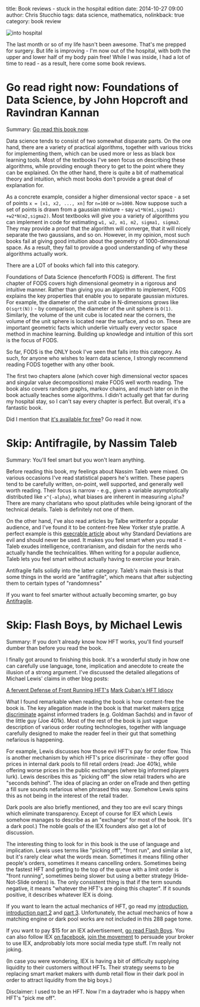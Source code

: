 title: Book reviews - stuck in the hospital edition
date: 2014-10-27 09:00
author: Chris Stucchio
tags: data science, mathematics,
nolinkback: true
category: book review

![into hospital](|filename|/blog_media/2014/data_science_foundations_and_others_review/into_hospital.jpg)

The last month or so of my life hasn't been awesome. That's me prepped for surgery. But life is improving - I'm now out of the hospital, with both the upper and lower half of my body pain free! While I was inside, I had a lot of time to read - as a result, here come some book reviews.

# **Go read right now:** Foundations of Data Science, by John Hopcroft and Ravindran Kannan

Summary: [Go read this book now](http://www.cs.cornell.edu/jeh/NOSOLUTIONS90413.pdf).

Data science tends to consist of two somewhat disparate parts. On the one hand, there are a variety of practical algorithms, together with various tricks for implementing them, which can be used more or less as black box learning tools. Most of the textbooks I've seen focus on describing these algorithms, while providing enough theory to get to the point where they can be explained. On the other hand, there is quite a bit of mathematical theory and intuition, which most books don't provide a great deal of explanation for.

As a concrete example, consider a higher dimensional vector space - a set of points `x = [x1, x2, ..., xn]` for `n=100` or `n=1000`. Now suppose such a set of points is drawn from a gaussian mixture - say `w1*N(m1,sigma1) +w2*N(m2,sigma2)`. Most textbooks will give you a variety of algorithms you can implement in code for estimating `w1, w2, m1, m2, sigma1, sigma2`. They may provide a proof that the algorithm will converge, that it will nicely separate the two gaussians, and so on. However, in my opinion, most such books fail at giving good intuition about the geometry of 1000-dimensional space. As a result, they fail to provide a good understanding of why these algorithms actually work.

There are a LOT of books which fall into this category.

Foundations of Data Science (henceforth FODS) is different. The first chapter of FODS covers high dimensional geometry in a rigorous and intuitive manner. Rather than giving you an algorithm to implement, FODS explains the key properties that enable you to separate gaussian mixtures. For example, the diameter of the unit cube in N-dimensions grows like `O(sqrt(N))` - by comparison, the diameter of the unit sphere is `O(1)`. Similarly, the volume of the unit cube is located near the corners, the volume of the unit sphere is located near the surface, and so on. These are important geometric facts which underlie virtually every vector space method in machine learning. Building up knowledge and intuition of this sort is the focus of FODS.

So far, FODS is the ONLY book I've seen that falls into this category. As such, for anyone who wishes to learn data science, I strongly recommend reading FODS together with any other book.

The first two chapters alone (which cover high dimensional vector spaces and singular value decompositions) make FODS well worth reading. The book also covers random graphs, markov chains, and much later on in the book actually teaches some algorithms. I didn't actually get that far during my hospital stay, so I can't say every chapter is perfect. But overall, it's a fantastic book.

Did I mention that [it's available for free](http://research.microsoft.com/en-us/people/navingo/e0-229.aspx)? Go read it now.

# **Skip:** Antifragile, by Nassim Taleb

Summary: You'll feel smart but you won't learn anything.

Before reading this book, my feelings about Nassim Taleb were mixed. On various occasions I've read statistical papers he's written. These papers tend to be carefully written, on-point, well supported, and generally well worth reading. Their focus is narrow - e.g., given a variable asymptotically distributed like `x^{-alpha}`, what biases are inherent in measuring `alpha`? There are many charlatans who spout platitudes while being ignorant of the technical details. Taleb is definitely not one of them.

On the other hand, I've also read articles by Talbe writtenfor a popular audience, and I've found it to be content-free New Yorker style prattle. A perfect example is this [execrable article]() about why Standard Deviations are evil and should never be used. It makes you feel smart when you read it - Taleb exudes intelligence, contrarianism, and disdain for the nerds who actually handle the technicalities. When writing for a popular audience, Taleb lets you feel smart without actually having to exercise your brain.

Antifragile falls solidly into the latter category. Taleb's main thesis is that some things in the world are "antifragile", which means that after subjecting them to certain types of "randomness"

If you want to feel smarter without actually becoming smarter, go buy [Antifragile](http://www.amazon.com/gp/product/0812979680/ref=as_li_tl?ie=UTF8&camp=1789&creative=390957&creativeASIN=0812979680&linkCode=as2&tag=christuc-20&linkId=PSPH6MWDWJRWLSSZ).

# **Skip:** Flash Boys, by Michael Lewis

Summary: If you don't already know how HFT works, you'll find yourself dumber than before you read the book.

I finally got around to finishing this book. It's a wonderful study in how one can carefully use language, tone, implication and anecdote to create the illusion of a strong argument. I've discussed the detailed allegations of Michael Lewis' claims in other blog posts:

[A fervent Defense of Front Running HFT's](|filename|fervent_defense_of_frontrunning_hfts.md)
[Mark Cuban's HFT Idiocy](|filename|mark_cubans_hft_idiocy.md)

What I found remarkable when reading the book is how content-free the book is. The key allegation made in the book is that market makers [price discriminate](|filename|fervent_defense_of_frontrunning_hfts.md) against informed traders (e.g. Goldman Sachds) and in favor of the little guy (Joe 401k). Most of the rest of the book is just vague description of various order routing technologies, together with language carefully designed to make the reader feel in their gut that something nefarious is happening.

For example, Lewis discusses how those evil HFT's pay for order flow. This is another mechanism by which HFT's price discriminate - they offer good prices in internal dark pools to fill retail orders (read: Joe 401k), while offering worse prices in the public exchanges (where big informed players lurk). Lewis describes this as "picking off" the slow retail traders who are "seconds behind". The idea of placing an order on eTrade and then getting a fill sure sounds nefarious when phrased this way. Somehow Lewis spins this as not being in the interest of the retail trader.

Dark pools are also briefly mentioned, and they too are evil scary things which eliminate transparency. Except of course for IEX which Lewis somehow manages to describe as an "exchange" for most of the book. (It's a dark pool.) The noble goals of the IEX founders also get a lot of discussion.

The interesting thing to look for in this book is the use of language and implication. Lewis uses terms like "picking off", "front run", and similar a lot, but it's rarely clear what the words mean. Sometimes it means filling other people's orders, sometimes it means cancelling orders. Sometimes being the fastest HFT and getting to the top of the queue with a limit order is "front running", sometimes being slower but using a better strategy (Hide-Not-Slide orders) is. The only consistent thing is that if the term sounds negative, it means "whatever the HFT's are doing this chapter". If it sounds positive, it describes whatever IEX is doing.

If you want to learn the actual mechanics of HFT, go read my [introduction](|filename|hft_apology.md), [introduction part 2](|filename|hft_apology2.md) and [part 3](|filename|hft_whats_broken.md). Unfortunately, the actual mechanics of how a matching engine or dark pool works are not included in this 288 page tome.

If you want to pay $15 for an IEX advertisement, [go read Flash Boys](http://www.amazon.com/gp/product/0393244660/ref=as_li_tl?ie=UTF8&camp=1789&creative=390957&creativeASIN=0393244660&linkCode=as2&tag=christuc-20&linkId=E4GL3CAMJSCHCMLD). You can also follow IEX [on facebook](https://facebook.com/iamaninvestor), [join the movement](http://www.iextrading.com/insight/letter/) to persuade your broker to use IEX, andprobably lots more social media type stuff. I'm really not joking.

(In case you were wondering, IEX is having a bit of difficulty supplying liquidity to their customers without HFTs. Their strategy seems to be replacing smart market makers with dumb retail flow in their dark pool in order to attract liquidity from the big boys.)

Disclaimer: I used to be an HFT. Now I'm a daytrader who is happy when HFT's "pick me off".
